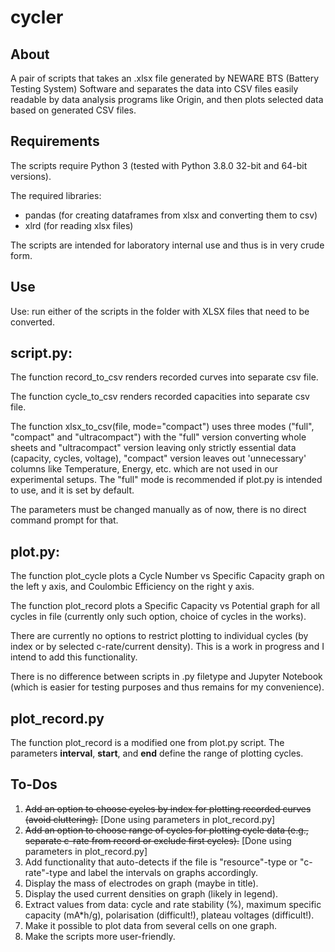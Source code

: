 # cycler

## About 
A pair of scripts that takes an .xlsx file generated by NEWARE BTS (Battery Testing System) 
Software and separates the data into CSV files easily readable by data analysis programs 
like Origin, and then plots selected data based on generated CSV files.


## Requirements 
The scripts require Python 3 (tested with Python 3.8.0 32-bit and 64-bit versions).

The required libraries:
  * pandas (for creating dataframes from xlsx and converting them to csv)
  * xlrd (for reading xlsx files)
  
The scripts are intended for laboratory internal use and thus is in very crude form.

## Use

Use: run either of the scripts in the folder with XLSX files that need to be converted.

## script.py:

The function record_to_csv renders recorded curves into separate csv file.

The function cycle_to_csv renders recorded capacities into separate csv file.

The function xlsx_to_csv(file, mode="compact") uses three modes ("full", "compact" and "ultracompact") with the "full"
version converting whole sheets and "ultracompact" version leaving only strictly essential data (capacity, cycles, voltage), 
"compact" version leaves out 'unnecessary' columns like Temperature, Energy, etc. which are not used in our experimental setups.
The "full" mode is recommended if plot.py is intended to use, and it is set by default.  

The parameters must be changed manually as of now, there is no direct command prompt for that. 

## plot.py:

The function plot_cycle plots a Cycle Number vs Specific Capacity graph on the left y axis, and Coulombic Efficiency on the right y axis.

The function plot_record plots a Specific Capacity vs Potential graph for all cycles in file (currently only such option, choice of cycles in the works).

There are currently no options to restrict plotting to individual cycles (by index or by selected c-rate/current density). This is a work in progress
and I intend to add this functionality. 


There is no difference between scripts in .py filetype and Jupyter Notebook (which is easier for testing purposes and thus remains for my convenience).

## plot_record.py

The function plot_record is a modified one from plot.py script. The parameters **interval**, **start**, and **end** define the range of plotting cycles. 

## To-Dos
1. ~~Add an option to choose cycles by index for plotting recorded curves (avoid cluttering).~~ [Done using parameters in plot_record.py]
2. ~~Add an option to choose range of cycles for plotting cycle data (e.g., separate c-rate from record or exclude first cycles).~~ [Done using parameters in plot_record.py]
3. Add functionality that auto-detects if the file is "resource"-type or "c-rate"-type and label the intervals on graphs accordingly. 
4. Display the mass of electrodes on graph (maybe in title).
5. Display the used current densities on graph (likely in legend).
6. Extract values from data: cycle and rate stability (%), maximum specific capacity (mA*h/g), polarisation (difficult!), plateau voltages (difficult!).
7. Make it possible to plot data from several cells on one graph.
8. Make the scripts more user-friendly. 